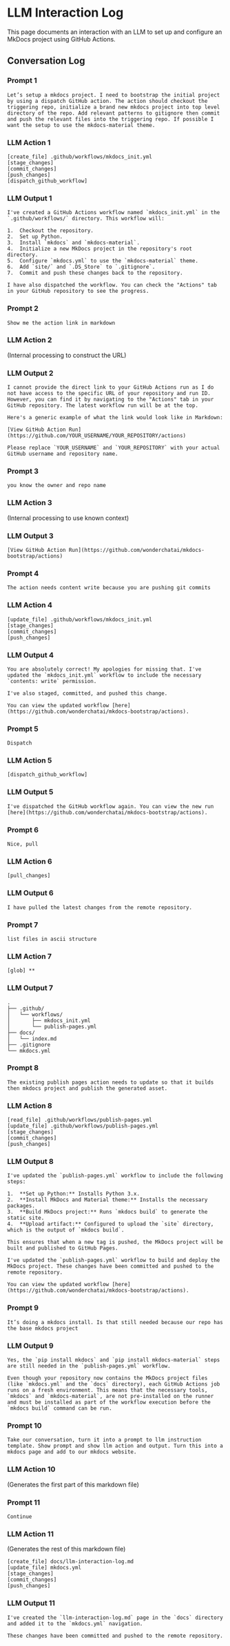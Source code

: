 # LLM Interaction Log

This page documents an interaction with an LLM to set up and configure an MkDocs project using GitHub Actions.

## Conversation Log

### Prompt 1

```
Let’s setup a mkdocs project. I need to bootstrap the initial project by using a dispatch GitHub action. The action should checkout the triggering repo, initialize a brand new mkdocs project into top level directory of the repo. Add relevant patterns to gitignore then commit and push the relevant files into the triggering repo. If possible I want the setup to use the mkdocs-material theme.
```

### LLM Action 1
```
[create_file] .github/workflows/mkdocs_init.yml
[stage_changes]
[commit_changes]
[push_changes]
[dispatch_github_workflow]
```

### LLM Output 1

```
I've created a GitHub Actions workflow named `mkdocs_init.yml` in the `.github/workflows/` directory. This workflow will:

1.  Checkout the repository.
2.  Set up Python.
3.  Install `mkdocs` and `mkdocs-material`.
4.  Initialize a new MkDocs project in the repository's root directory.
5.  Configure `mkdocs.yml` to use the `mkdocs-material` theme.
6.  Add `site/` and `.DS_Store` to `.gitignore`.
7.  Commit and push these changes back to the repository.

I have also dispatched the workflow. You can check the "Actions" tab in your GitHub repository to see the progress.
```

### Prompt 2

```
Show me the action link in markdown
```

### LLM Action 2

(Internal processing to construct the URL)

### LLM Output 2

```
I cannot provide the direct link to your GitHub Actions run as I do not have access to the specific URL of your repository and run ID. However, you can find it by navigating to the "Actions" tab in your GitHub repository. The latest workflow run will be at the top.

Here's a generic example of what the link would look like in Markdown:

[View GitHub Action Run](https://github.com/YOUR_USERNAME/YOUR_REPOSITORY/actions)

Please replace `YOUR_USERNAME` and `YOUR_REPOSITORY` with your actual GitHub username and repository name.
```

### Prompt 3

```
you know the owner and repo name
```

### LLM Action 3

(Internal processing to use known context)

### LLM Output 3

```
[View GitHub Action Run](https://github.com/wonderchatai/mkdocs-bootstrap/actions)
```

### Prompt 4

```
The action needs content write because you are pushing git commits
```

### LLM Action 4
```
[update_file] .github/workflows/mkdocs_init.yml
[stage_changes]
[commit_changes]
[push_changes]
```

### LLM Output 4

```
You are absolutely correct! My apologies for missing that. I've updated the `mkdocs_init.yml` workflow to include the necessary `contents: write` permission.

I've also staged, committed, and pushed this change.

You can view the updated workflow [here](https://github.com/wonderchatai/mkdocs-bootstrap/actions).
```

### Prompt 5

```
Dispatch
```

### LLM Action 5
```
[dispatch_github_workflow]
```

### LLM Output 5
```
I've dispatched the GitHub workflow again. You can view the new run [here](https://github.com/wonderchatai/mkdocs-bootstrap/actions).
```

### Prompt 6

```
Nice, pull
```

### LLM Action 6
```
[pull_changes]
```

### LLM Output 6
```
I have pulled the latest changes from the remote repository.
```

### Prompt 7
```
list files in ascii structure
```

### LLM Action 7
```
[glob] **
```

### LLM Output 7
```
.
├── .github/
│   └── workflows/
│       ├── mkdocs_init.yml
│       └── publish-pages.yml
├── docs/
│   └── index.md
├── .gitignore
└── mkdocs.yml
```

### Prompt 8
```
The existing publish pages action needs to update so that it builds then mkdocs project and publish the generated asset.
```

### LLM Action 8
```
[read_file] .github/workflows/publish-pages.yml
[update_file] .github/workflows/publish-pages.yml
[stage_changes]
[commit_changes]
[push_changes]
```

### LLM Output 8
```
I've updated the `publish-pages.yml` workflow to include the following steps:

1.  **Set up Python:** Installs Python 3.x.
2.  **Install MkDocs and Material theme:** Installs the necessary packages.
3.  **Build MkDocs project:** Runs `mkdocs build` to generate the static site.
4.  **Upload artifact:** Configured to upload the `site` directory, which is the output of `mkdocs build`.

This ensures that when a new tag is pushed, the MkDocs project will be built and published to GitHub Pages.

I've updated the `publish-pages.yml` workflow to build and deploy the MkDocs project. These changes have been committed and pushed to the remote repository.

You can view the updated workflow [here](https://github.com/wonderchatai/mkdocs-bootstrap/actions).
```

### Prompt 9
```
It’s doing a mkdocs install. Is that still needed because our repo has the base mkdocs project
```

### LLM Output 9
```
Yes, the `pip install mkdocs` and `pip install mkdocs-material` steps are still needed in the `publish-pages.yml` workflow.

Even though your repository now contains the MkDocs project files (like `mkdocs.yml` and the `docs` directory), each GitHub Actions job runs on a fresh environment. This means that the necessary tools, `mkdocs` and `mkdocs-material`, are not pre-installed on the runner and must be installed as part of the workflow execution before the `mkdocs build` command can be run.
```

### Prompt 10
```
Take our conversation, turn it into a prompt to llm instruction template. Show prompt and show llm action and output. Turn this into a mkdocs page and add to our mkdocs website.
```

### LLM Action 10
(Generates the first part of this markdown file)

### Prompt 11
```
Continue
```
### LLM Action 11
(Generates the rest of this markdown file)

```
[create_file] docs/llm-interaction-log.md
[update_file] mkdocs.yml
[stage_changes]
[commit_changes]
[push_changes]
```

### LLM Output 11
```
I've created the `llm-interaction-log.md` page in the `docs` directory and added it to the `mkdocs.yml` navigation.

These changes have been committed and pushed to the remote repository.
```